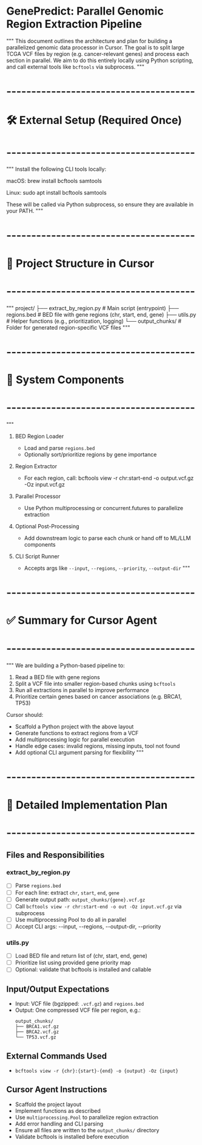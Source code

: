 # GenePredict: Parallel Genomic Region Extraction Pipeline

"""
This document outlines the architecture and plan for building a parallelized genomic data processor in Cursor. The goal is to split large TCGA VCF files by region (e.g. cancer-relevant genes) and process each section in parallel. We aim to do this entirely locally using Python scripting, and call external tools like `bcftools` via subprocess.
"""

# --------------------------------------
# 🛠 External Setup (Required Once)
# --------------------------------------

"""
Install the following CLI tools locally:

macOS:
    brew install bcftools samtools

Linux:
    sudo apt install bcftools samtools

These will be called via Python subprocess, so ensure they are available in your PATH.
"""

# --------------------------------------
# 📁 Project Structure in Cursor
# --------------------------------------

"""
project/
├── extract_by_region.py         # Main script (entrypoint)
├── regions.bed                  # BED file with gene regions (chr, start, end, gene)
├── utils.py                     # Helper functions (e.g., prioritization, logging)
└── output_chunks/               # Folder for generated region-specific VCF files
"""

# --------------------------------------
# 🧠 System Components
# --------------------------------------

"""
1. BED Region Loader
   - Load and parse `regions.bed`
   - Optionally sort/prioritize regions by gene importance

2. Region Extractor
   - For each region, call:
       bcftools view -r chr:start-end -o output.vcf.gz -Oz input.vcf.gz

3. Parallel Processor
   - Use Python multiprocessing or concurrent.futures to parallelize extraction

4. Optional Post-Processing
   - Add downstream logic to parse each chunk or hand off to ML/LLM components

5. CLI Script Runner
   - Accepts args like `--input`, `--regions`, `--priority`, `--output-dir`
"""

# --------------------------------------
# ✅ Summary for Cursor Agent
# --------------------------------------

"""
We are building a Python-based pipeline to:
1. Read a BED file with gene regions
2. Split a VCF file into smaller region-based chunks using `bcftools`
3. Run all extractions in parallel to improve performance
4. Prioritize certain genes based on cancer associations (e.g. BRCA1, TP53)

Cursor should:
- Scaffold a Python project with the above layout
- Generate functions to extract regions from a VCF
- Add multiprocessing logic for parallel execution
- Handle edge cases: invalid regions, missing inputs, tool not found
- Add optional CLI argument parsing for flexibility
"""

# --------------------------------------
# 🧩 Detailed Implementation Plan
# --------------------------------------

## Files and Responsibilities

### extract_by_region.py
- [ ] Parse `regions.bed`
- [ ] For each line: extract `chr`, `start`, `end`, `gene`
- [ ] Generate output path: `output_chunks/{gene}.vcf.gz`
- [ ] Call `bcftools view -r chr:start-end -o out -Oz input.vcf.gz` via subprocess
- [ ] Use multiprocessing Pool to do all in parallel
- [ ] Accept CLI args: --input, --regions, --output-dir, --priority

### utils.py
- [ ] Load BED file and return list of (chr, start, end, gene)
- [ ] Prioritize list using provided gene priority map
- [ ] Optional: validate that bcftools is installed and callable

## Input/Output Expectations
- Input: VCF file (bgzipped: `.vcf.gz`) and `regions.bed`
- Output: One compressed VCF file per region, e.g.:
  ```
  output_chunks/
  ├── BRCA1.vcf.gz
  ├── BRCA2.vcf.gz
  └── TP53.vcf.gz
  ```

## External Commands Used
- `bcftools view -r {chr}:{start}-{end} -o {output} -Oz {input}`

## Cursor Agent Instructions
- Scaffold the project layout
- Implement functions as described
- Use `multiprocessing.Pool` to parallelize region extraction
- Add error handling and CLI parsing
- Ensure all files are written to the `output_chunks/` directory
- Validate bcftools is installed before execution